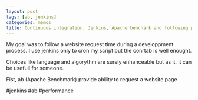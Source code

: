 ```yaml
---
layout: post
tags: [ab, jenkins]
categories: memos
title: Continuous integration, Jenkins, Apache benchark and following performance evolutions
---
```


My goal was to follow a website request time during a developpment process. I use jenkins only to cron my script but the conrtab is well enought.

Choices like language and algorythm are surely enhanceable but as it, it can be usefull for someone.

Fist, ab (Apache Benchmark) provide ability to request a website page 

#jenkins #ab #performance 
